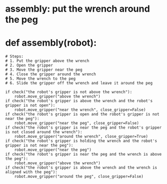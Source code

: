 # assembly: put the wrench around the peg
# def assembly(robot):
    # Steps:
    # 1. Put the gripper above the wrench
    # 2. Open the gripper
    # 3. Move the gripper near the peg
    # 4. Close the gripper around the wrench
    # 5. Move the wrench to the peg
    # 6. Slide the gripper off the wrench and leave it around the peg
    
    if check("the robot's gripper is not above the wrench"):
        robot.move_gripper("above the wrench")
    if check("the robot's gripper is above the wrench and the robot's gripper is not open"):
        robot.move_gripper("near the wrench", close_gripper=False)
    if check("the robot's gripper is open and the robot's gripper is not near the peg"):
        robot.move_gripper("near the peg", close_gripper=False)
    if check("the robot's gripper is near the peg and the robot's gripper is not closed around the wrench"):
        robot.move_gripper("around the wrench", close_gripper=True)
    if check("the robot's gripper is holding the wrench and the robot's gripper is not near the peg"):
        robot.move_gripper("near the peg")
    if check("the robot's gripper is near the peg and the wrench is above the peg"):
        robot.move_gripper("above the wrench")
    if check("the robot's gripper is above the wrench and the wrench is aligned with the peg"):
        robot.move_gripper("around the peg", close_gripper=False)